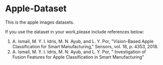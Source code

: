 # Apple-Dataset

This is the apple images datasets.

If you use the dataset in your work,please include references below:

1. A. Ismail, M. Y. I. Idris, M. N. Ayub, and L. Y. Por, "Vision-Based Apple Classification for Smart Manufacturing," Sensors, vol. 18, p. 4353, 2018.
2. A. Ismail, M. Y. I. Idris, M. N. Ayub, and L. Y. Por, " Investigation of Fusion Features for Apple Classification in Smart Manufacturing”
